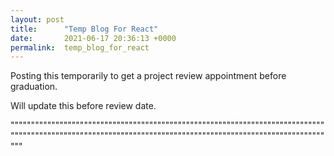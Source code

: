 ```yaml
---
layout: post
title:      "Temp Blog For React"
date:       2021-06-17 20:36:13 +0000
permalink:  temp_blog_for_react
---
```



Posting this temporarily to get a project review appointment before graduation.

Will update this before review date.


"""""""""""""""""""""""""""""""""""""""""""""""""""""""""""""""""""""""""""""""""""""""""""""""""""""""""""""""""""""""""""""""""""""""""""""""""""""""""""""

